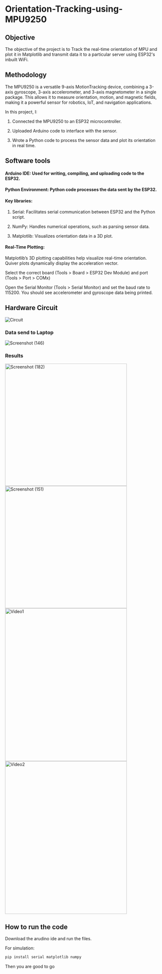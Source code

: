 # Orientation-Tracking-using-MPU9250
## Objective
The objective of the project is to Track the real-time orientation of MPU and plot it in Matplotlib and transmit data it to a particular server using ESP32's inbuilt WiFi.
## Methodology
The MPU9250 is a versatile 9-axis MotionTracking device, combining a 3-axis gyroscope, 3-axis accelerometer, and 3-axis magnetometer in a single package. This allows it to measure orientation, motion, and magnetic fields, making it a powerful sensor for robotics, IoT, and navigation applications.

In this project, I:

1. Connected the MPU9250 to an ESP32 microcontroller.

2. Uploaded Arduino code to interface with the sensor.

3. Wrote a Python code to process the sensor data and plot its orientation in real time.

## Software tools
#### Arduino IDE: Used for writing, compiling, and uploading code to the ESP32.

#### Python Environment: Python code processes the data sent by the ESP32.

#### Key libraries: 

  1. Serial: Facilitates serial communication between ESP32 and the Python script.

  2. NumPy: Handles numerical operations, such as parsing sensor data.

  3. Matplotlib: Visualizes orientation data in a 3D plot.

#### Real-Time Plotting:

Matplotlib’s 3D plotting capabilities help visualize real-time orientation. Quiver plots dynamically display the acceleration vector.

Select the correct board (Tools > Board > ESP32 Dev Module) and port (Tools > Port > COMx)

Open the Serial Monitor (Tools > Serial Monitor) and set the baud rate to 115200. You should see accelerometer and gyroscope data being printed.

## Hardware Circuit
![Circuit](https://github.com/user-attachments/assets/c761e26e-3715-48a0-96f6-a026a0ee8613)
### Data send to Laptop
![Screenshot (146)](https://github.com/user-attachments/assets/7c57ab58-645f-421b-aad4-da6015c34b3a)
### Results
<img src="https://github.com/user-attachments/assets/f755fdde-9787-48da-bfcd-024676beda37" alt="Screenshot (182)" width="400" height="400">
<img src="https://github.com/user-attachments/assets/1e45f6cf-5e41-4679-a642-efe670eef32c" alt="Screenshot (151)" width="400" height="400">

<img src="https://github.com/user-attachments/assets/5eec01a3-0e9e-4fd6-b1a7-064bcedb13a6" alt="Video1" width="400" height="500">
<img src="https://github.com/user-attachments/assets/4f778c25-0a0c-4075-93b9-21bb47ea0827" alt="Video2" width="400" height="500">

## How to run the code
Download the arudino ide and run the files.

For simulation:
```bash
pip install serial matplotlib numpy
```
Then you are good to go
